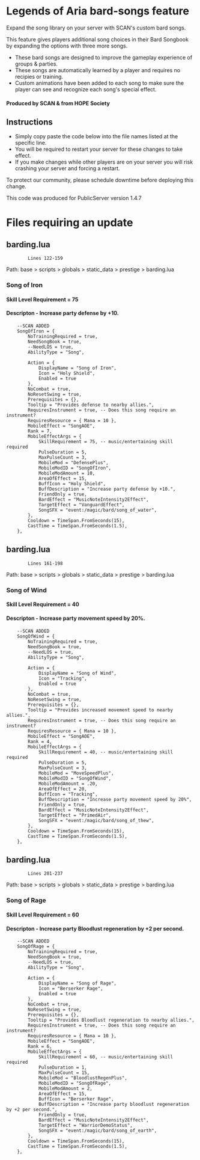 # Legends of Aria bard-songs feature
Expand the song library on your server with SCAN's custom bard songs.

This feature gives players additional song choices in their Bard Songbook by expanding the options with three more songs.

- These bard songs are designed to improve the gameplay experience of groups & parties.
- These songs are automatically learned by a player and requires no recipies or training.
- Custom animations have been added to each song to make sure the player can see and recognize each song's special effect.

#### Produced by SCAN & from HOPE Society

## Instructions

- Simply copy paste the code below into the file names listed at the specific line.  
- You will be required to restart your server for these changes to take effect.  
- If you make changes while other players are on your server you will risk crashing your server and forcing a restart.  

To protect our community, please schedule downtime before deploying this change.

This code was produced for PublicServer version 1.4.7




# Files requiring an update

## barding.lua

            Lines 122-159

Path:  base > scripts > globals > static_data > prestige > barding.lua

### Song of Iron
#### Skill Level Requirement = 75
#### Descripton - Increase party defense by +10.


        --SCAN ADDED
        SongOfIron = {
            NoTrainingRequired = true,
            NeedSongBook = true,
            --NeedLOS = true,
            AbilityType = "Song",
            
            Action = {
                DisplayName = "Song of Iron",
                Icon = "Holy Shield",
                Enabled = true
            },
            NoCombat = true,
            NoResetSwing = true,
            Prerequisites = {},
            Tooltip = "Provides defense to nearby allies.",
            RequiresInstrument = true, -- Does this song require an instrument?
            RequiresResource = { Mana = 10 },
            MobileEffect = "SongAOE",
            Rank = 7,
            MobileEffectArgs = {
                SkillRequirement = 75, -- music/entertaining skill required
                PulseDuration = 5,
                MaxPulseCount = 3,
                MobileMod = "DefensePlus",
                MobileModID = "SongOfIron",
                MobileModAmount = 10,
                AreaOfEffect = 15,
                BuffIcon = "Holy Shield",
                BuffDescription = "Increase party defense by +10.",
                FriendOnly = true,
                BardEffect = "MusicNoteIntensity2Effect",
                TargetEffect = "VanguardEffect",
                SongSFX = "event:/magic/bard/song_of_water",
            },
            Cooldown = TimeSpan.FromSeconds(15),
            CastTime = TimeSpan.FromSeconds(1.5),
        },
        
        

## barding.lua

            Lines 161-198

Path:  base > scripts > globals > static_data > prestige > barding.lua

### Song of Wind

#### Skill Level Requirement = 40

#### Descripton - Increase party movement speed by 20%.


        --SCAN ADDED
        SongOfWind = {
            NoTrainingRequired = true,
            NeedSongBook = true,
            --NeedLOS = true,
            AbilityType = "Song",
            
            Action = {
                DisplayName = "Song of Wind",
                Icon = "Tracking",
                Enabled = true
            },
            NoCombat = true,
            NoResetSwing = true,
            Prerequisites = {},
            Tooltip = "Provides increased movement speed to nearby allies.",
            RequiresInstrument = true, -- Does this song require an instrument?
            RequiresResource = { Mana = 10 },
            MobileEffect = "SongAOE",
            Rank = 4,
            MobileEffectArgs = {
                SkillRequirement = 40, -- music/entertaining skill required
                PulseDuration = 5,
                MaxPulseCount = 3,
                MobileMod = "MoveSpeedPlus",
                MobileModID = "SongOfWind",
                MobileModAmount = .20,
                AreaOfEffect = 20,
                BuffIcon = "Tracking",
                BuffDescription = "Increase party movement speed by 20%",
                FriendOnly = true,
                BardEffect = "MusicNoteIntensity2Effect",
                TargetEffect = "PrimedAir",
                SongSFX = "event:/magic/bard/song_of_thew",
            },
            Cooldown = TimeSpan.FromSeconds(15),
            CastTime = TimeSpan.FromSeconds(1.5),
        },
        
        

## barding.lua

            Lines 201-237

Path:  base > scripts > globals > static_data > prestige > barding.lua

### Song of Rage

#### Skill Level Requirement = 60

#### Descripton - Increase party Bloodlust regeneration by +2 per second.


        --SCAN ADDED
        SongOfRage = {
            NoTrainingRequired = true,
            NeedSongBook = true,
            --NeedLOS = true,
            AbilityType = "Song",
            
            Action = {
                DisplayName = "Song of Rage",
                Icon = "Berserker Rage",
                Enabled = true
            },
            NoCombat = true,
            NoResetSwing = true,
            Prerequisites = {},
            Tooltip = "Provides Bloodlust regeneration to nearby allies.",
            RequiresInstrument = true, -- Does this song require an instrument?
            RequiresResource = { Mana = 10 },
            MobileEffect = "SongAOE",
            Rank = 6,
            MobileEffectArgs = {
                SkillRequirement = 60, -- music/entertaining skill required
                PulseDuration = 1,
                MaxPulseCount = 15,
                MobileMod = "BloodlustRegenPlus",
                MobileModID = "SongOfRage",
                MobileModAmount = 2,
                AreaOfEffect = 15,
                BuffIcon = "Berserker Rage",
                BuffDescription = "Increase party bloodlust regeneration by +2 per second.",
                FriendOnly = true,
                BardEffect = "MusicNoteIntensity2Effect",
                TargetEffect = "WarriorDemoStatus",
                SongSFX = "event:/magic/bard/song_of_earth",
            },
            Cooldown = TimeSpan.FromSeconds(15),
            CastTime = TimeSpan.FromSeconds(1.5),
        },
        
